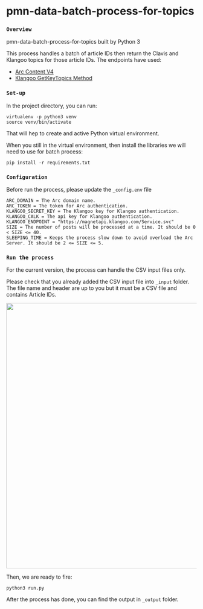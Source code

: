 # pmn-data-batch-process-for-topics
### `Overview`

pmn-data-batch-process-for-topics built by Python 3

This process handles a batch of article IDs then return the Clavis and Klangoo topics for those article IDs. The endpoints have used:
+ [Arc Content V4](https://arcpublishing.atlassian.net/wiki/spaces/CA/pages/50928390/Content+API)
+ [Klangoo GetKeyTopics Method](https://klangoosupport.zendesk.com/hc/en-us/articles/360015540371-GetKeyTopics-Method)

### `Set-up`

In the project directory, you can run:
```
virtualenv -p python3 venv
source venv/bin/activate
```
That will hep to create and active Python virtual environment.

When you still in the virtual environment, then install the libraries we will need to use for batch process:
```
pip install -r requirements.txt 
```
### `Configuration`

Before run the process, please update the `_config.env` file

```
ARC_DOMAIN = The Arc domain name.
ARC_TOKEN = The token for Arc authentication.
KLANGOO_SECRET_KEY = The Klangoo key for Klangoo authentication.
KLANGOO_CALK = The api key for Klangoo authentication.
KLANGOO_ENDPOINT = "https://magnetapi.klangoo.com/Service.svc"
SIZE = The number of posts will be processed at a time. It should be 0 < SIZE <= 40.
SLEEPING_TIME = Keeps the process slow down to avoid overload the Arc Server. It should be 2 <= SIZE <= 5.
```

### `Run the process`

For the current version, the process can handle the CSV input files only.

Please check that you already added the CSV input file into `_input` folder. The file name and header are up to you but it must be a CSV file and contains Article IDs.

<img src="https://hanson-storage.s3.amazonaws.com/input_batch_process.png" width="700"> 

Then, we are ready to fire:
```
python3 run.py
```
After the process has done, you can find the output in `_output` folder.
